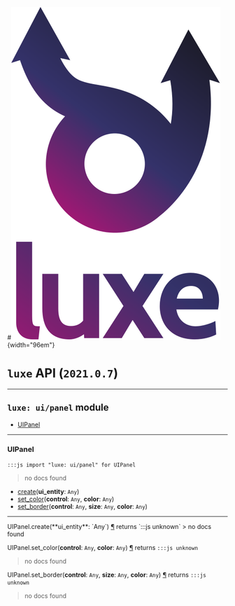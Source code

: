 #![](../../images/luxe-dark.svg){width="96em"}

# `luxe` API (`2021.0.7`)  


---

## `luxe: ui/panel` module

- [UIPanel](#uipanel)   

---

### UIPanel
`:::js import "luxe: ui/panel" for UIPanel`
> no docs found

- [create](#UIPanel.create)(**ui_entity**: `Any`)
- [set_color](#UIPanel.set_color+2)(**control**: `Any`, **color**: `Any`)
- [set_border](#UIPanel.set_border+3)(**control**: `Any`, **size**: `Any`, **color**: `Any`)

<hr/>
<endpoint module="luxe: ui/panel" class="UIPanel" signature="create(ui_entity : Any)"></endpoint>
<signature id="UIPanel.create">UIPanel.create(**ui_entity**: `Any`)
<a class="headerlink" href="#UIPanel.create" title="Permanent link">¶</a></signature>
<span class='api_ret'>returns</span> `:::js unknown`
> no docs found   

<endpoint module="luxe: ui/panel" class="UIPanel" signature="set_color(control : Any, color : Any)"></endpoint>
<signature id="UIPanel.set_color+2">UIPanel.set_color(**control**: `Any`, **color**: `Any`)
<a class="headerlink" href="#UIPanel.set_color+2" title="Permanent link">¶</a></signature>
<span class='api_ret'>returns</span> `:::js unknown`
> no docs found   

<endpoint module="luxe: ui/panel" class="UIPanel" signature="set_border(control : Any, size : Any, color : Any)"></endpoint>
<signature id="UIPanel.set_border+3">UIPanel.set_border(**control**: `Any`, **size**: `Any`, **color**: `Any`)
<a class="headerlink" href="#UIPanel.set_border+3" title="Permanent link">¶</a></signature>
<span class='api_ret'>returns</span> `:::js unknown`
> no docs found   

